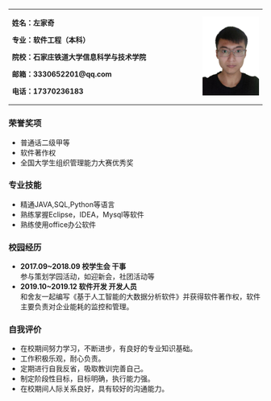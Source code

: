 <div>
<table border="0">
  <tr>
    <td width="75%">
      <p><b>姓名：左家奇</b></p>
      <p><b>专业：软件工程（本科）</b></p>
      <p><b>院校：石家庄铁道大学信息科学与技术学院</b></p>
      <p><b>邮箱：3330652201@qq.com</b></p>
      <p><b>电话：17370236183</b></p>
    </td>
    <td width="25%">
      <img src="/zhengjianzhao.jpg" width="100%">
    </td>
  </tr>
</table>
</div>


### 荣誉奖项
- 普通话二级甲等
- 软件著作权
- 全国大学生组织管理能力大赛优秀奖

### 专业技能
- 精通JAVA,SQL,Python等语言
- 熟练掌握Eclipse，IDEA，Mysql等软件
- 熟练使用office办公软件

### 校园经历
- **2017.09~2018.09   校学生会   干事**  
参与策划学园活动，如迎新会，社团活动等
- **2019.10~2019.12   软件开发   开发人员**   
和舍友一起编写《基于人工智能的大数据分析软件》并获得软件著作权，软件主要负责对企业能耗的监控和管理。

### 自我评价
- 在校期间努力学习，不断进步，有良好的专业知识基础。   
- 工作积极乐观，耐心负责。   
- 定期进行自我反省，吸取教训完善自己。   
- 制定阶段性目标，目标明确，执行能力强。   
- 在校期间人际关系良好，具有较好的沟通能力。   
